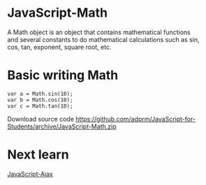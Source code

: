 # JavaScript-Math

A Math object is an object that contains mathematical functions<br>
and several constants to do mathematical calculations such as sin,<br>
cos, tan, exponent, square root, etc.

# Basic writing Math

```
var a = Math.sin(10);
var b = Math.cos(10);
var c = Math.tan(10);
```

Download source code https://github.com/adprm/JavaScript-for-Students/archive/JavaScript-Math.zip

# Next learn

<a href="https://github.com/adprm/JavaScript-for-Students/tree/JavaScript-Ajax">JavaScript-Ajax</a>
